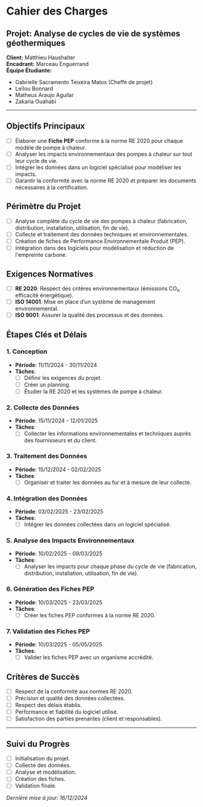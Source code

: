 # Cahier des Charges

## Projet: Analyse de cycles de vie de systèmes géothermiques

**Client:** Matthieu Haushalter  
**Encadrant:** Marceau Enguerrand  
**Équipe Étudiante:**  
- Gabrielle Sacramento Teixeira Matos (Cheffe de projet)  
- Leïlou Bonnard  
- Matheus Araujo Aguilar  
- Zakaria Ouahabi

---

## Objectifs Principaux

- [ ] Élaborer une **Fiche PEP** conforme à la norme RE 2020 pour chaque modèle de pompe à chaleur.
- [ ] Analyser les impacts environnementaux des pompes à chaleur sur tout leur cycle de vie.
- [ ] Intégrer les données dans un logiciel spécialisé pour modéliser les impacts.
- [ ] Garantir la conformité avec la norme RE 2020 et préparer les documents nécessaires à la certification.

## Périmètre du Projet

- [ ] Analyse complète du cycle de vie des pompes à chaleur (fabrication, distribution, installation, utilisation, fin de vie).
- [ ] Collecte et traitement des données techniques et environnementales.
- [ ] Création de fiches de Performance Environnementale Produit (PEP).
- [ ] Intégration dans des logiciels pour modélisation et réduction de l'empreinte carbone.

## Exigences Normatives

- [ ] **RE 2020**: Respect des critères environnementaux (émissions CO₂, efficacité énergétique).
- [ ] **ISO 14001**: Mise en place d’un système de management environnemental.
- [ ] **ISO 9001**: Assurer la qualité des processus et des données.

## Étapes Clés et Délais

### 1. Conception
- **Période**: 11/11/2024 - 30/11/2024  
- **Tâches**:
  - [ ] Définir les exigences du projet.
  - [ ] Créer un planning.
  - [ ] Étudier la RE 2020 et les systèmes de pompe à chaleur.

### 2. Collecte des Données
- **Période**: 15/11/2024 - 12/01/2025  
- **Tâches**:
  - [ ] Collecter les informations environnementales et techniques auprès des fournisseurs et du client.

### 3. Traitement des Données
- **Période**: 15/12/2024 - 02/02/2025  
- **Tâches**:
  - [ ] Organiser et traiter les données au fur et à mesure de leur collecte.

### 4. Intégration des Données
- **Période**: 03/02/2025 - 23/02/2025  
- **Tâches**:
  - [ ] Intégrer les données collectées dans un logiciel spécialisé.

### 5. Analyse des Impacts Environnementaux
- **Période**: 10/02/2025 - 09/03/2025  
- **Tâches**:
  - [ ] Analyser les impacts pour chaque phase du cycle de vie (fabrication, distribution, installation, utilisation, fin de vie).

### 6. Génération des Fiches PEP
- **Période**: 10/03/2025 - 23/03/2025  
- **Tâches**:
  - [ ] Créer les fiches PEP conformes à la norme RE 2020.

### 7. Validation des Fiches PEP
- **Période**: 10/03/2025 - 05/05/2025  
- **Tâches**:
  - [ ] Valider les fiches PEP avec un organisme accrédité.

## Critères de Succès

- [ ] Respect de la conformité aux normes RE 2020.
- [ ] Précision et qualité des données collectées.
- [ ] Respect des délais établis.
- [ ] Performance et fiabilité du logiciel utilisé.
- [ ] Satisfaction des parties prenantes (client et responsables).

---

## Suivi du Progrès

- [ ] Initialisation du projet.
- [ ] Collecte des données.
- [ ] Analyse et modélisation.
- [ ] Création des fiches.
- [ ] Validation finale.

*Dernière mise à jour: 16/12/2024*
